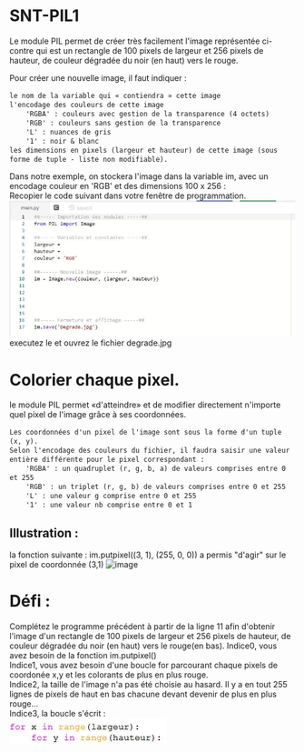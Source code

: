 # SNT-PIL1  
 Le module PIL permet de créer très facilement l'image représentée ci-contre qui est un rectangle de 100 pixels de largeur et 256 pixels de hauteur, de couleur dégradée du noir (en haut) vers le rouge.

Pour créer une nouvelle image, il faut indiquer :

    le nom de la variable qui « contiendra » cette image 
    l'encodage des couleurs de cette image
        'RGBA' : couleurs avec gestion de la transparence (4 octets)
        'RGB' : couleurs sans gestion de la transparence
        'L' : nuances de gris
        '1' : noir & blanc
    les dimensions en pixels (largeur et hauteur) de cette image (sous forme de tuple - liste non modifiable).

Dans notre exemple, on stockera l'image dans la variable im, avec un encodage couleur en 'RGB' et des dimensions 100 x 256 :  
Recopier le code suivant dans votre fenêtre de programmation.  
![image](https://github.com/Svt-lim/SNT-PIL1/blob/master/module%20PIL1/1.jpg)  
executez le et ouvrez le fichier degrade.jpg  
# Colorier chaque pixel.  
le module PIL permet «d'atteindre» et de modifier directement n'importe quel pixel de l'image grâce à ses coordonnées.

    Les coordonnées d'un pixel de l'image sont sous la forme d'un tuple (x, y).
    Selon l'encodage des couleurs du fichier, il faudra saisir une valeur entière différente pour le pixel correspondant :
        'RGBA' : un quadruplet (r, g, b, a) de valeurs comprises entre 0 et 255
        'RGB' : un triplet (r, g, b) de valeurs comprises entre 0 et 255
        'L' : une valeur g comprise entre 0 et 255
        '1' : une valeur nb comprise entre 0 et 1  

## Illustration : 
la fonction suivante : im.putpixel((3, 1), (255, 0, 0)) a permis "d'agir" sur le pixel de coordonnée (3,1)
![image](http://math.univ-lyon1.fr/irem/Formation_ISN/formation_prog_images/module_PIL/images_module_PIL/Coordonnees_PIL.png)  
# Défi  :  
Complétez le programme précédent à partir de la ligne 11 afin d'obtenir l'image d'un rectangle de 100 pixels de largeur et 256 pixels de hauteur, de couleur dégradée du noir (en haut) vers le rouge(en bas). 
Indice0, vous avez besoin de la fonction im.putpixel()  
Indice1, vous avez besoin d'une boucle for parcourant chaque pixels de coordonée x,y et les colorants de plus en plus rouge.  
Indice2, la taille de l'image n'a pas été choisie au hasard. Il y a en tout 255 lignes de pixels de haut en bas chacune devant devenir de plus en plus rouge...    
Indice3, la boucle s'écrit :   
 ![image](https://github.com/Svt-lim/SNT-PIL1/blob/master/module%20PIL1/2.jpg)
        


